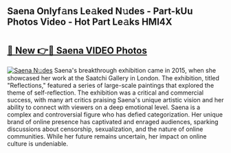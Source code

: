 ## Saena Onlyf𝚊ns Le𝚊ked N𝚞des - Part-kUu Photos Video - Hot Part Le𝚊ks HMI4X

# <h2><a href="http://ab7137.deff.icu/?id=Saena">🔗 New 👉🔴 Saena VIDEO Photos</a></h2>

[![Saena N𝚞des](https://i.imgur.com/rIISA9y.gif)](http://ab7137.deff.icu/?id=Saena)
Saena's breakthrough exhibition came in 2015, when she showcased her work at the Saatchi Gallery in London. The exhibition, titled "Reflections," featured a series of large-scale paintings that explored the theme of self-reflection. The exhibition was a critical and commercial success, with many art critics praising Saena's unique artistic vision and her ability to connect with viewers on a deep emotional level. Saena is a complex and controversial figure who has defied categorization. Her unique brand of online presence has captivated and enraged audiences, sparking discussions about censorship, sexualization, and the nature of online communities. While her future remains uncertain, her impact on online culture is undeniable.
